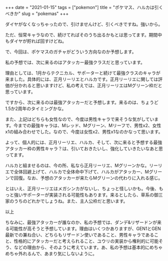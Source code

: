 +++
date = "2021-01-15"
tags = ["pokemon"]
title = "ポケマス、ハルカは引くべきか"
slug = "pokemas"
+++

ダイヤがなくなっちゃったので、引けませんけど、引くべきですね。強いから。

ただ、恒常キャラなので、続けてればそのうち出るかもとは思ってます。期間中もダイヤが貯れば回すけどね。

で、今回は、ポケマスのガチャがどういう方向なのか予想します。

私の予想では、次に来るのはアタッカー最強クラスだと思っています。

理由としては、1月からテクニカル、サポーターと続けて最強クラスのキャラが来ました。具体的には、正月リーリエとハルカです。正月リーリエに関しては評価が分かれると思いますけど、私の考えでは、正月リーリエはMグリーン枠だと思っています。

ですから、次に来るのは最強アタッカーだと予想します。来るのは、ちょうど1.5か2周年のタイミングかな。

また、上記はどちらも女性なので、今度は男性キャラで来そうな気がしています。今までの最強キャラは、Mレッド、Mグリーン、Mリーフで、男性x2、女性x1の組み合わせでした。なので、今度は女性x2、男性x1なのかなって思います。

よって、個人的には、正月リーリエ、ハルカ、そして、次に来ると予想する最強アタッカー枠の男性キャラ？は、引いておきたいし、強化していきたいなあと思ってます。

ハルカと組ませるのは、今の所、私なら正月リーリエ、Mグリーンかな。リーリエで全体回避上げて、ハルカで全体命中下げて、ハルカがアタッカー、Mグリーンで回復。なお、予想のアタッカーが来たらMグリーンの代わりに入れる感じ。

とはいえ、正月リーリエはメガシンカがないし、ちょっと怪しいかも。今後、もっと強いサポーターが実装される可能性もあります。来るとしたら、草系の御三家のうちのどれかでしょうね。また、主人公枠だと思います。

以上

ちなみに、最強アタッカーが誰なのか、私の予想では、ダンデ&リザードンが来る可能性が高そうと予想しています。理由はいくつかありますが、GEN1とGEN最新での兼ね合い、どちらもリザードン使いであること、男性キャラであること、性格的にアタッカーだと考えられること、ユウリの実装から権利的に可能そう、などの理由から、そのように考えています。あ、私の予想は基本的にめちゃめちゃ外れるんで、あまり気にしないように。

